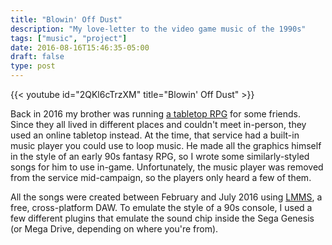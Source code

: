 ```yaml
---
title: "Blowin' Off Dust"
description: "My love-letter to the video game music of the 1990s"
tags: ["music", "project"]
date: 2016-08-16T15:46:35-05:00
draft: false
type: post
---
```


{{< youtube id="2QKl6cTrzXM" title="Blowin' Off Dust" >}}

Back in 2016 my brother was running [a tabletop RPG](https://paizo.com/pathfinder) for some friends. Since they all lived in different places and couldn't meet in-person, they used an online tabletop instead. At the time, that service had a built-in music player you could use to loop music. He made all the graphics himself in the style of an early 90s fantasy RPG, so I wrote some similarly-styled songs for him to use in-game. Unfortunately, the music player was removed from the service mid-campaign, so the players only heard a few of them.

All the songs were created between February and July 2016 using [LMMS](https://lmms.io/), a free, cross-platform DAW. To emulate the style of a 90s console, I used a few different plugins that emulate the sound chip inside the Sega Genesis (or Mega Drive, depending on where you're from).
